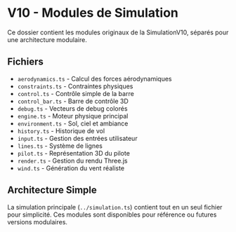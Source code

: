 # V10 - Modules de Simulation

Ce dossier contient les modules originaux de la SimulationV10, séparés pour une architecture modulaire.

## Fichiers

- `aerodynamics.ts` - Calcul des forces aérodynamiques
- `constraints.ts` - Contraintes physiques
- `control.ts` - Contrôle simple de la barre
- `control_bar.ts` - Barre de contrôle 3D
- `debug.ts` - Vecteurs de debug colorés
- `engine.ts` - Moteur physique principal
- `environment.ts` - Sol, ciel et ambiance
- `history.ts` - Historique de vol
- `input.ts` - Gestion des entrées utilisateur
- `lines.ts` - Système de lignes
- `pilot.ts` - Représentation 3D du pilote
- `render.ts` - Gestion du rendu Three.js
- `wind.ts` - Génération du vent réaliste

## Architecture Simple

La simulation principale (`../simulation.ts`) contient tout en un seul fichier pour simplicité.
Ces modules sont disponibles pour référence ou futures versions modulaires.
